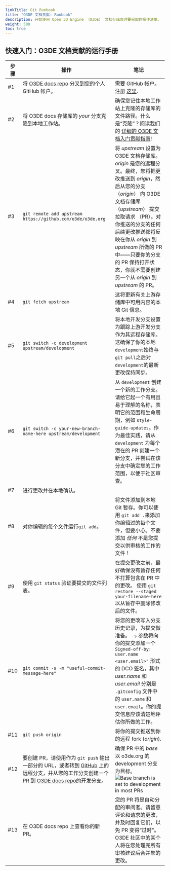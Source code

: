 ```yaml
---
linkTitle: Git Runbook
title: "O3DE 文档贡献: Runbook"
description: 开始使用 Open 3D Engine （O3DE） 文档存储库时要采取的操作清单。
weight: 500
toc: true
---
```


## 快速入门：O3DE 文档贡献的运行手册

| 步骤 | 操作 |笔记|
|-|-|-|
|  \#1       | 将 [O3DE docs repo](https://github.com/o3de/o3de.org) 分叉到您的个人 GitHub 帐户。|需要 GitHub 帐户。注册 [这里](https://github.com/join). |
|  \#2       | 将 O3DE docs 存储库的 _your_ 分支克隆到本地工作站。 | 确保您记住本地工作站上克隆的存储库的文件路径。什么是“克隆”？阅读我们的 [详细的 O3DE 文档入门贡献指南](./get-started)! |
 |  \#3       | `git remote add upstream  https://github.com/o3de/o3de.org` | 将 _upstream_ 设置为 O3DE 文档存储库。_origin_ 是您的远程分叉。最终，您将把更改推送到 _origin_，然后从您的分支 （_origin_） 向 O3DE 文档存储库 （_upstream_） 提交拉取请求 （PR）。对你推送的分支的任何后续更改推送都将反映在你从 _origin_ 到 _upstream_ 所做的 PR 中——只要你的分支的 PR 保持打开状态，你就不需要创建另一个从 _origin_ 到 _upstream_ 的 PR。  |
 |  \#4       | `git fetch upstream` | 这将更新有关上游存储库中可用内容的本地 Git 信息。 |
 |  \#5       | `git switch -c development upstream/development` | 将本地开发分支设置为跟踪上游开发分支作为其远程存储库。这确保了你的本地`development`始终与`git pull`之后对`development`的最新更改保持同步。 |
 |  \#6       | `git switch -c your-new-branch-name-here upstream/development` | 从 `development` 创建一个新的工作分支。请给它起一个有用且易于理解的名称，表明它的范围和生命周期，例如 `style-guide-updates`。作为最佳实践，请从 `development` 为每个潜在的 PR 创建一个新分支，并尝试在该分支中确定您的工作范围，以便于社区审查。 |
 |  \#7       | 进行更改并在本地确认。 | |  
 |  \#8       | 对你编辑的每个文件运行`git add`。|将文件添加到本地 Git 暂存。你可以使用 `git add .`来添加你编辑过的每个文件，但要小心。不要添加 *任何* 不是您提交以供审核的工作的文件！ |
 |  \#9       | 使用 `git status` 验证要提交的文件列表。 | 在提交更改之前，最好确保没有暂存任何不打算包含在 PR 中的更改。 使用 `git restore --staged your-filename-here`以从暂存中删除修改后的文件。 |
 |  \#10      | `git commit -s -m "useful-commit-message-here"` |将您的更改写入分支历史记录，为提交做准备。 `-s` 参数将向你的提交添加一个 `Signed-off-by: user.name <user.email>"` 形式的 DCO 签名，其中 _user.name_ 和 _user.email_ 分别是 `.gitconfig` 文件中的 `user.name` 和`user.email`。你的提交信息应该清楚地评估你所做的工作。 |
 |  \#11      | `git push origin` | 将你的提交推送到你的远程 fork (_origin_). |
 |  \#12      | 要创建 PR，请使用作为 `git push` 输出一部分的 URL，或者转到 [GitHub](https://github.com) 上的远程分支，并从您的工作分支创建一个 PR 到 [O3DE docs repo](https://github.com/o3de/o3de.org)的开发分支。 | 确保 PR 中的 _base_ 以 o3de.org 的 development 分支为目标。 <br> ![Base branch is set to development in most PRs](/images/contributing/to-docs/pr-base-target.png) |
 |  \#13      | 在 O3DE docs repo 上查看你的新 PR。|您的 PR 将是自动分配的审阅者。请留意评论和请求的更改，并及时回复它们，以免 PR 变得“过时”。O3DE 社区中的某个人将在您处理完所有审核建议后合并您的更改。 |

